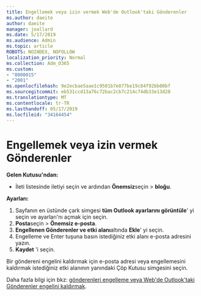 ```yaml
---
title: Engellemek veya izin vermek Web'de Outlook'taki Gönderenler
ms.author: daeite
author: daeite
manager: joallard
ms.date: 5/17/2019
ms.audience: Admin
ms.topic: article
ROBOTS: NOINDEX, NOFOLLOW
localization_priority: Normal
ms.collection: Adm_O365
ms.custom:
- "8000015"
- "2001"
ms.openlocfilehash: 9e2ecbae5aae1c9501b7e077be19c84f92bb00bf
ms.sourcegitcommit: eb531ccd13a76c72bac2cb7c214c74db33e13d28
ms.translationtype: MT
ms.contentlocale: tr-TR
ms.lasthandoff: 05/17/2019
ms.locfileid: "34164454"
---
```

# <a name="block-or-unblock-senders"></a>Engellemek veya izin vermek Gönderenler

**Gelen Kutusu'ndan:**

- İleti listesinde iletiyi seçin ve ardından **Önemsiz**seçin > **bloğu**.

**Ayarları:**

1. Sayfanın en üstünde çark simgesi **tüm Outlook ayarlarını görüntüle**' yi seçin ve ayarları'nı açmak için seçin.
2. **Posta**seçin > **Önemsiz e-posta**.
3. **Engellenen Gönderenler ve etki alanı**altında **Ekle**' yi seçin.
4. Engelleme ve Enter tuşuna basın istediğiniz etki alanı e-posta adresini yazın.
5. **Kaydet** 'i seçin.

Bir göndereni engelini kaldırmak için e-posta adresi veya engellemesini kaldırmak istediğiniz etki alanının yanındaki Çöp Kutusu simgesini seçin.

Daha fazla bilgi için bkz: [gönderenleri engelleme veya Web'de Outlook'taki Gönderenler engelini kaldırmak](https://support.office.com/article/9bf812d4-6995-4d19-901a-76d6e26939b0).